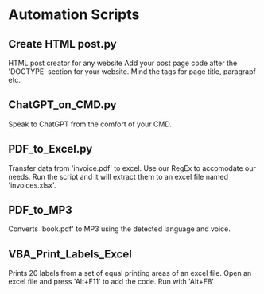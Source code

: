 # Automation Scripts

## Create HTML post.py
  HTML post creator for any website
  Add your post page code after the 'DOCTYPE' section for your website. Mind the tags for page title, paragrapf etc.

## ChatGPT_on_CMD.py
  Speak to ChatGPT from the comfort of your CMD.

## PDF_to_Excel.py
  Transfer data from 'invoice.pdf' to excel.
  Use our RegEx to accomodate our needs.
  Run the script and it will extract them to an excel file named 'invoices.xlsx'.

## PDF_to_MP3
  Converts 'book.pdf' to MP3 using the detected language and voice.

## VBA_Print_Labels_Excel
  Prints 20 labels from a set of equal printing areas of an excel file.
  Open an excel file and press 'Alt+F11' to add the code.
  Run with 'Alt+F8'
